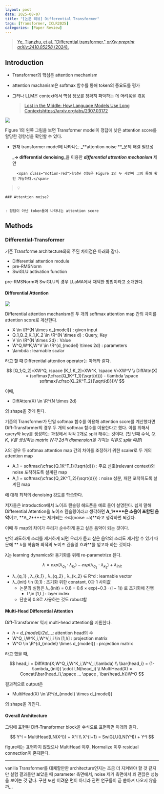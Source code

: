```yaml
---
layout: post
date: 2025-08-07
title: "[논문 리뷰] Differential Transformer"
tags: [Transformer, ICLR2025]
categories: [Paper Review]
---
```


> [Ye, Tianzhu, et al. "Differential transformer." ](https://arxiv.org/abs/2410.05258)[_arXiv preprint arXiv:2410.05258_](https://arxiv.org/abs/2410.05258)[ (2024).](https://arxiv.org/abs/2410.05258)



## Introduction

- Transformer의 핵심은 attention mechanism
- attention machanism은 softmax 함수를 통해 token의 중요도를 평가
- 그러나 LLM은 context에서 핵심 정보를 정확히 파악하는 데 어려움을 겪음

	> [Lost in the Middle: How Language Models Use Long Contextshttps://arxiv.org/abs/2307.03172](https://arxiv.org/abs/2307.03172)


![](https://prod-files-secure.s3.us-west-2.amazonaws.com/542b861c-36a8-4051-84e5-8804b6728dba/9083ea56-691a-4752-ae26-47f403431ac8/image.png?X-Amz-Algorithm=AWS4-HMAC-SHA256&X-Amz-Content-Sha256=UNSIGNED-PAYLOAD&X-Amz-Credential=ASIAZI2LB4664X3VUO6T%2F20250916%2Fus-west-2%2Fs3%2Faws4_request&X-Amz-Date=20250916T070118Z&X-Amz-Expires=3600&X-Amz-Security-Token=IQoJb3JpZ2luX2VjEA4aCXVzLXdlc3QtMiJHMEUCIQCYvJ6c0LouijDIcSyasbC65CFD9FrP5d26AbG5CaFahQIgWCxUAuUURPyrKt2R1AwwAIVC6PlkYrmAsgXGS%2BTkW7wqiAQIh%2F%2F%2F%2F%2F%2F%2F%2F%2F%2F%2FARAAGgw2Mzc0MjMxODM4MDUiDN34ipOBNhHz5jkS7yrcA%2BF4nP2s0rjdNMVJ4pSItLjrZoHj6%2B7Gfou1EW%2FjZW4zWSUgMf451OD6G%2BVwHg6JePtA3KVUnblL0boItUkPWXlzcqEORKGnGidn5pV44Zfpewq2DvdtzTcPWssKfPRCN01LGC8%2BIhuvEJn67tG%2BcyFkebZo52%2BDb2sx1Qu1bshG34Xm7SINV8gEjvyHe%2Fmr%2FecVZ8%2Ffm3NY%2F3u9q7VBjgR%2BjyZVPAZLQqrqVQw8ifn3BWG%2FKMmQejYYvT8FBAsbxBqfrtmRhNZhL%2BtbgAQBVPjigHHGSKLXU1F3JON0TZ3dLEUCGgFLcCP0NuhSnT%2B6SXkoR8qfObfRf9%2BFjOIc4KfSfuyc%2FBlplZluH9hJKzbt49ghlOhCnHv2QYlciCcoUbfejQmcV5P4dYOCtMq1uVueNJ9VfH8Dssqptrh1s58q2rGWy8Fdj5BlCt%2FBR6cDstfIE%2FY%2BBOAQbfiaUmPtrJ96YCl6Kkrq3OsHxXcgCL2SsvOTXmwycgGoO9i8a6NOZWc2ER34sO%2B4wiDESJdSDHn0V3KM0TilCq%2FOyt1yS4w1B4KEkBD%2FRpy50icJBkEDoEKQGFF%2F5go32dAEWMAMWqLOrIV8ZFaWH3vVnqElGDxo%2Be4DM9rRUIg46qfUMMr0o8YGOqUBQaFqfJtoDEcRY%2F5d1BbKTEi88FyoXomyCFv6r19OnHjuoWsHfelAMJN8J0dUTCxS7YdP1cfxXO23ycmNZe6REmzl%2F6bvCuorhiMvOxTz2tVk55vbdaQgC1WzunVKK7nx7JhnTo4Qs%2BtAzGWNxZtoeY9ecR7Ask9OW8XE3PaijFeYWMxsm20mrlY%2FGPwhIM1jB8kjpf9GwN2x%2BAU27ihgyUAkSdZJ&X-Amz-Signature=1e78604e4b5b126ee4467df61de19b867b805692e5c514d24763d2675754cd2c&X-Amz-SignedHeaders=host&x-amz-checksum-mode=ENABLED&x-id=GetObject)


Figure 1의 왼쪽 그림을 보면 Transformer model이 정답에 낮은 attention score를 할당한 경향성을 확인할 수 있다.

- 현재 transformer model에 나타나는 _**attention noise **_문제 해결 필요성

	_**→ differential denoising**_을 이용한 _**differential attention mechanism**_ 제안


		<span class="notion-red">향상된 성능은 Figure 1의 두 세번째 그림 통해 확인 가능하다.</span>


> 💡 


	### Attention noise?


	: 정답이 아닌 token들에 나타나는 attention score



## Methods



### Differential-Transformer


기존 Transforme architecture와의 주된 차이점은 아래와 같다.

- Differential attention module
- pre-RMSNorm
- SwiGLU activation function

pre-RMSNorm과 SwiGLU의 경우 LLaMA에서 채택한 방법이라고 소개한다.



#### Differential Attention


![](https://prod-files-secure.s3.us-west-2.amazonaws.com/542b861c-36a8-4051-84e5-8804b6728dba/116d70b2-1963-4810-9167-f4c7d8a06e8f/image.png?X-Amz-Algorithm=AWS4-HMAC-SHA256&X-Amz-Content-Sha256=UNSIGNED-PAYLOAD&X-Amz-Credential=ASIAZI2LB4664X3VUO6T%2F20250916%2Fus-west-2%2Fs3%2Faws4_request&X-Amz-Date=20250916T070118Z&X-Amz-Expires=3600&X-Amz-Security-Token=IQoJb3JpZ2luX2VjEA4aCXVzLXdlc3QtMiJHMEUCIQCYvJ6c0LouijDIcSyasbC65CFD9FrP5d26AbG5CaFahQIgWCxUAuUURPyrKt2R1AwwAIVC6PlkYrmAsgXGS%2BTkW7wqiAQIh%2F%2F%2F%2F%2F%2F%2F%2F%2F%2F%2FARAAGgw2Mzc0MjMxODM4MDUiDN34ipOBNhHz5jkS7yrcA%2BF4nP2s0rjdNMVJ4pSItLjrZoHj6%2B7Gfou1EW%2FjZW4zWSUgMf451OD6G%2BVwHg6JePtA3KVUnblL0boItUkPWXlzcqEORKGnGidn5pV44Zfpewq2DvdtzTcPWssKfPRCN01LGC8%2BIhuvEJn67tG%2BcyFkebZo52%2BDb2sx1Qu1bshG34Xm7SINV8gEjvyHe%2Fmr%2FecVZ8%2Ffm3NY%2F3u9q7VBjgR%2BjyZVPAZLQqrqVQw8ifn3BWG%2FKMmQejYYvT8FBAsbxBqfrtmRhNZhL%2BtbgAQBVPjigHHGSKLXU1F3JON0TZ3dLEUCGgFLcCP0NuhSnT%2B6SXkoR8qfObfRf9%2BFjOIc4KfSfuyc%2FBlplZluH9hJKzbt49ghlOhCnHv2QYlciCcoUbfejQmcV5P4dYOCtMq1uVueNJ9VfH8Dssqptrh1s58q2rGWy8Fdj5BlCt%2FBR6cDstfIE%2FY%2BBOAQbfiaUmPtrJ96YCl6Kkrq3OsHxXcgCL2SsvOTXmwycgGoO9i8a6NOZWc2ER34sO%2B4wiDESJdSDHn0V3KM0TilCq%2FOyt1yS4w1B4KEkBD%2FRpy50icJBkEDoEKQGFF%2F5go32dAEWMAMWqLOrIV8ZFaWH3vVnqElGDxo%2Be4DM9rRUIg46qfUMMr0o8YGOqUBQaFqfJtoDEcRY%2F5d1BbKTEi88FyoXomyCFv6r19OnHjuoWsHfelAMJN8J0dUTCxS7YdP1cfxXO23ycmNZe6REmzl%2F6bvCuorhiMvOxTz2tVk55vbdaQgC1WzunVKK7nx7JhnTo4Qs%2BtAzGWNxZtoeY9ecR7Ask9OW8XE3PaijFeYWMxsm20mrlY%2FGPwhIM1jB8kjpf9GwN2x%2BAU27ihgyUAkSdZJ&X-Amz-Signature=b50741d9969198d417b151ff0c6a2fa6658f543857ffccbd65ad790f1b098cb3&X-Amz-SignedHeaders=host&x-amz-checksum-mode=ENABLED&x-id=GetObject)


Differential attention mechanism은 두 개의 softmax attention map 간의 차이를 attention score로 계산한다.

- X \in \R^{N \times d\_{model}} : given input
- Q\_1,Q\_2,K\_1,K\_2 \in \R^{N \times d} : Query, Key
- V \in \R^{N \times 2d} : Value
- W^Q,W^K,W^V \in \R^{d\_{model} \times 2d} : parameters
- \lambda : learnable scalar

라고 할 때 Differential attention operator는 아래와 같다.


$$
[Q_1;Q_2]=XW^Q, \space [K_1;K_2]=XW^K, \space V=XW^V \\
DiffAttn(X) = (softmax(\cfrac{Q_1K^T_1}{\sqrt{d}}) - \lambda \space softmax(\cfrac{Q_2K^T_2}{\sqrt{d}}))V
$$


이때,

- DiffAtten(X) \in \R^{N \times 2d}

의 shape을 갖게 된다.


기존의 Transformer가 단일 softmax 함수를 이용해 attention score를 계산했다면 Diff-Transformer의 경우 두 개의 softmax 함수를 이용한다고 했다. 이를 위해서 query와 key를 생성하는 과정에서 각각 2개로 split 해주는 것이다. <span class="notion-red">(첫 번째 수식, </span><span class="notion-red">_Q, K, V를 생성하는 matrix W가 2d의 dismension을 가지는 이유도 split 때문_</span><span class="notion-red">)</span>


 λ의 경우 두 softmax attention map 간의 차이를 조정하기 위한 scaler로 두 개의 attention map

- A\_1 = softmax(\cfrac{Q\_1K^T\_1}{\sqrt{d}}) : 주요 신호(relevant context)와 noise 포착하도록 설계된 map
- A\_1 = softmax(\cfrac{Q\_2K^T\_2}{\sqrt{d}}) : noise 성분, 패턴 포착하도록 설계된 map 

에 대해 최적의 denoising 강도를 학습한다.


저자들은 introduction에서 노이즈 캔슬링 헤드폰을 예로 들어 설명한다. 쉽게 말해 Differential Attention을 노이즈 캔슬링이라고 생각하면 **A\_1****은 소음이 포함된 음악**이고, **A\_2****는 제거되는 소리(noise +a)**라고 생각하면 되겠다. 


이때 두 map의 차이가 우리가 순수하게 듣고 싶은 음악이 되는 것이다. 


만약 과도하게 소리를 제거하게 되면 우리가 듣고 싶은 음악의 소리도 제거할 수 있기 때문에 ** λ를 학습해 최적의 노이즈 캔슬링 효과**를 얻고자 하는 것이다.


λ는 learning dynamics와 동기화를 위해 re-parametrize 된다.


$$
\lambda = exp(\lambda_{q_1} \cdot \lambda_{k_1}) - exp(\lambda_{q_2} \cdot \lambda_{k_2}) + \lambda_{init}
$$

- λ\_{q\_1} , λ\_{k\_1} , λ\_{q\_2} , λ\_{k\_2} ∈ R^d : learnable vector
- λ\_{init} \in (0,1) : 초기화 위한 constant, 0과 1 사이값
	- 논문의 실험은 λ\_{init} = 0.8 − 0.6 × exp(−0.3 · (l − 1)) 로 초기화해 진행
		- l \in [1,L] : layer index
	- 단순히 0.8로 사용하는 것도 robust함


#### **Multi-Head Differential Attention**


Diff-Transformer 역시 multi-head attention을 지원한다.

- _h = d\_{model}/2d__ _: attention head의 수
- W^Q\_i,W^K\_i,W^V\_i,i \in [1,h] : projection matrix
- W^O \in \R^{d\_{model} \times d\_{model}} : projection matrix

라고 했을 때,


$$
head_i = DiffAttn(X;W^Q_i,W^K_i,W^V_i,\lambda) \\
\bar{head_i} = (1-\lambda_{init}) \cdot LN(head_i) \\
MultiHead(X) = Concat(\bar{head_i},\space ... \space , \bar{head_h})W^O
$$


결과적으로 output은

- MultiHead(X) \in \R^{d\_{model} \times d\_{model}}

의 shape을 가진다.



#### Overall Architecture


그림에 표현된 Diff-Transformer block을 수식으로 표현하면 아래와 같다.


$$
Y^l = MultiHead(LN(X^l)) + X^l \\
X^{l+1} = SwiGLU(LN(Y^l)) + Y^l
$$


figure에는 표현하지 않았으나 MultiHead 이후, Normalize 이후 residual connection이 존재한다.


---


vanilla Transformer를 대체할만한 architecture인지는 조금 더 지켜봐야 할 것 같지만 실험 결과들만 보았을 때 parameter 측면에서, noise 제거 측면에서 꽤 괜찮은 성능을 보이는 것 같다. 구현 또한 어려운 편이 아니라 관련 연구들이 곧 쏟아져 나오지 않을까,,,

